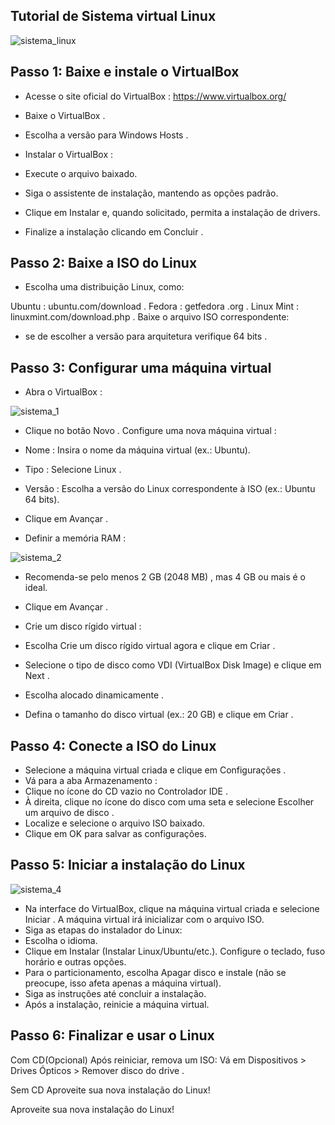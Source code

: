 ## Tutorial de Sistema virtual Linux

![sistema_linux](https://github.com/user-attachments/assets/f80d6792-87fe-40b9-af08-7a909e96eeaf)



## Passo 1: Baixe e instale o VirtualBox

- Acesse o site oficial do VirtualBox :
https://www.virtualbox.org/


- Baixe o VirtualBox .

- Escolha a versão para Windows Hosts .
- Instalar o VirtualBox :

- Execute o arquivo baixado.
- Siga o assistente de instalação, mantendo as opções padrão.
- Clique em Instalar e, quando solicitado, permita a instalação de drivers.
- Finalize a instalação clicando em Concluir .



## Passo 2: Baixe a ISO do Linux

- Escolha uma distribuição Linux, como:

Ubuntu : ubuntu.com/download .​​
Fedora : getfedora .org .
Linux Mint : linuxmint.com/download.php .​​
Baixe o arquivo ISO correspondente:

- se de escolher a versão para arquitetura verifique 64 bits .

## Passo 3: Configurar uma máquina virtual
- Abra o VirtualBox :

![sistema_1](https://github.com/user-attachments/assets/8b565934-6feb-4238-b65f-46472b736938)


- Clique no botão Novo .
Configure uma nova máquina virtual :

- Nome : Insira o nome da máquina virtual (ex.: Ubuntu).
- Tipo : Selecione Linux .
- Versão : Escolha a versão do Linux correspondente à ISO (ex.: Ubuntu 64 bits).
- Clique em Avançar .
- Definir a memória RAM :

![sistema_2](https://github.com/user-attachments/assets/73ffef92-4ec2-41b7-bf7c-7c0077f23b63)


- Recomenda-se pelo menos 2 GB (2048 MB) , mas 4 GB ou mais é o ideal.
- Clique em Avançar .
- Crie um disco rígido virtual :

- Escolha Crie um disco rígido virtual agora e clique em Criar .
- Selecione o tipo de disco como VDI (VirtualBox Disk Image) e clique em Next .
- Escolha alocado dinamicamente .
- Defina o tamanho do disco virtual (ex.: 20 GB) e clique em Criar .

## Passo 4: Conecte a ISO do Linux



- Selecione a máquina virtual criada e clique em Configurações .
- Vá para a aba Armazenamento :
- Clique no ícone do CD vazio no Controlador IDE .
- À direita, clique no ícone do disco com uma seta e selecione Escolher um arquivo de disco .
- Localize e selecione o arquivo ISO baixado.
- Clique em OK para salvar as configurações.

## Passo 5: Iniciar a instalação do Linux

![sistema_4](https://github.com/user-attachments/assets/97c8780f-127e-486b-ad30-956e7f11a03e)


- Na interface do VirtualBox, clique na máquina virtual criada e selecione Iniciar .
A máquina virtual irá inicializar com o arquivo ISO.
- Siga as etapas do instalador do Linux:
- Escolha o idioma.
- Clique em Instalar (Instalar Linux/Ubuntu/etc.).
Configure o teclado, fuso horário e outras opções.
- Para o particionamento, escolha Apagar disco e instale (não se preocupe, isso afeta apenas a máquina virtual).
- Siga as instruções até concluir a instalação.
- Após a instalação, reinicie a máquina virtual.


## Passo 6: Finalizar e usar o Linux

Com CD(Opcional)
Após reiniciar, remova um ISO:
Vá em Dispositivos > Drives Ópticos > Remover disco do drive .

Sem CD
Aproveite sua nova instalação do Linux!

Aproveite sua nova instalação do Linux!

